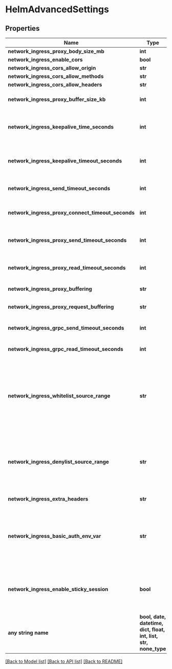 # HelmAdvancedSettings


## Properties
Name | Type | Description | Notes
------------ | ------------- | ------------- | -------------
**network_ingress_proxy_body_size_mb** | **int** |  | [optional] 
**network_ingress_enable_cors** | **bool** |  | [optional] 
**network_ingress_cors_allow_origin** | **str** |  | [optional] 
**network_ingress_cors_allow_methods** | **str** |  | [optional] 
**network_ingress_cors_allow_headers** | **str** |  | [optional] 
**network_ingress_proxy_buffer_size_kb** | **int** | header buffer size used while reading response header from upstream | [optional] 
**network_ingress_keepalive_time_seconds** | **int** | Limits the maximum time (in seconds) during which requests can be processed through one keepalive connection | [optional] 
**network_ingress_keepalive_timeout_seconds** | **int** | Sets a timeout (in seconds) during which an idle keepalive connection to an upstream server will stay open. | [optional] 
**network_ingress_send_timeout_seconds** | **int** | Sets a timeout (in seconds) for transmitting a response to the client | [optional] 
**network_ingress_proxy_connect_timeout_seconds** | **int** | Sets a timeout (in seconds) for establishing a connection to a proxied server | [optional] 
**network_ingress_proxy_send_timeout_seconds** | **int** | Sets a timeout (in seconds) for transmitting a request to the proxied server | [optional] 
**network_ingress_proxy_read_timeout_seconds** | **int** | Sets a timeout (in seconds) for reading a response from the proxied server | [optional] 
**network_ingress_proxy_buffering** | **str** | Allows to enable or disable nginx &#x60;proxy-buffering&#x60; | [optional] 
**network_ingress_proxy_request_buffering** | **str** | Allows to enable or disable nginx &#x60;proxy-request-buffering&#x60; | [optional] 
**network_ingress_grpc_send_timeout_seconds** | **int** | Sets a timeout (in seconds) for transmitting a request to the grpc server | [optional] 
**network_ingress_grpc_read_timeout_seconds** | **int** | Sets a timeout (in seconds) for transmitting a request to the grpc server | [optional] 
**network_ingress_whitelist_source_range** | **str** | list of source ranges to allow access to ingress proxy.  This property can be used to whitelist source IP ranges for ingress proxy. The value is a comma separated list of CIDRs, e.g. 10.0.0.0/24,172.10.0.1 To allow all source ranges, set 0.0.0.0/0.  | [optional] 
**network_ingress_denylist_source_range** | **str** | list of source ranges to deny access to ingress proxy.  This property can be used to blacklist source IP ranges for ingress proxy. The value is a comma separated list of CIDRs, e.g. 10.0.0.0/24,172.10.0.1  | [optional] 
**network_ingress_extra_headers** | **str** | Allows to define response headers | [optional] 
**network_ingress_basic_auth_env_var** | **str** | Set the name of an environment variable to use as a basic authentication (&#x60;login:crypted_password&#x60;) from &#x60;htpasswd&#x60; command. You can add multiples comma separated values.  | [optional] 
**network_ingress_enable_sticky_session** | **bool** | Enable the load balancer to bind a user&#39;s session to a specific target. This ensures that all requests from the user during the session are sent to the same target  | [optional] 
**any string name** | **bool, date, datetime, dict, float, int, list, str, none_type** | any string name can be used but the value must be the correct type | [optional]

[[Back to Model list]](../README.md#documentation-for-models) [[Back to API list]](../README.md#documentation-for-api-endpoints) [[Back to README]](../README.md)


